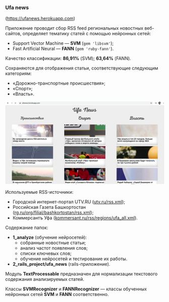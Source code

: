 ### Ufa news

(https://ufanews.herokuapp.com)  

Приложение проводит сбор RSS feed региональных новостных веб-сайтов,
определяет тематику статей с помощью нейронных сетей:

- Support Vector Machine — **SVM** (`gem 'libsvm'`);
- Fast Artificial Neural — **FANN** (`gem 'ruby-fann'`).

Качество классификации: **86,91%** (SVM); **63,64%** (FANN).
 
Сохраняются для отображения статьи, соответствующие следующим категориям:

- «Дорожно-транспортные происшествия»;
- «Спорт»;
- «Власть».

![Скриншот веб-сайта](screenshot.png)

Используемые RSS-источники:
- Городской интернет-портал UTV.RU ([utv.ru/rss.xml](https://utv.ru/rss.xml));
- Российская Газета Башкортостан ([rg.ru/org/filial/bashkortostan/rss.xml](https://rg.ru/org/filial/bashkortostan/rss.xml));
- Коммерсантъ Уфа ([kommersant.ru/rss/regions/ufa_all.xml](https://www.kommersant.ru/rss/regions/ufa_all.xml)).  

Содержание папок:
- **1_analyze** (обучение нейросетей):
  - собранные новостные статьи;
  - анализ частот появления слов;
  - списки ключевых слов;
  - обучение нейросетей и тестирование их работы.
- **2_rails_project/ufa_news** (rails-приложение).

Модуль **TextProcessable** предназначен для нормализации текстового
содержания анализируемых статей.  

Классы **SVMRecognizer** и **FANNRecognizer** — классы обученных нейронных
сетей **SVM** и **FANN** соответственно.




        
